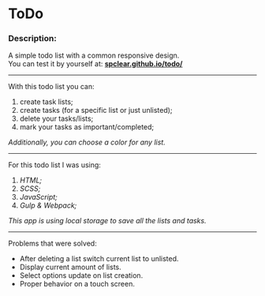 <h1>ToDo</h1>

<h3>Description:</h3>

A simple todo list with a common responsive design.  
You can test it by yourself at: <a href="https://spclear.github.io/todo/"><b>spclear.github.io/todo/</b></a>

<hr>

With this todo list you can: 
<ol>
  <li>create task lists;</li>
  <li>create tasks (for a specific list or just unlisted);</li>
  <li>delete your tasks/lists;</li>
  <li>mark your tasks as important/completed;</li>  
</ol>

<i>Additionally, you can choose a color for any list.</i>

<hr>

For this todo list I was using: 
<ol>
  <li><i>HTML;</i></li>
  <li><i>SCSS;</i></li>
  <li><i>JavaScript;</i></li>
  <li><i>Gulp & Webpack;</i></li>
</ol>

<i>This app is using local storage to save all the lists and tasks.</i>

<hr>

Problems that were solved: 
<ul>
  <li>After deleting a list switch current list to unlisted.</li>
  <li>Display current amount of lists.</li>
  <li>Select options update on list creation.</li>
  <li>Proper behavior on a touch screen.</li>
</ul>
